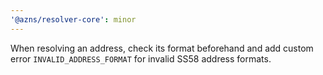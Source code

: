 ```yaml
---
'@azns/resolver-core': minor
---
```


When resolving an address, check its format beforehand and add custom error `INVALID_ADDRESS_FORMAT` for invalid SS58 address formats.
